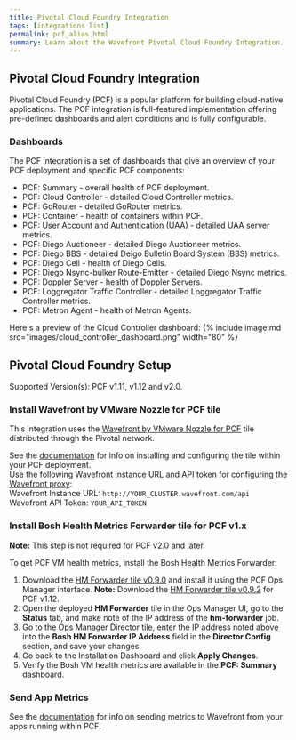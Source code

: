 ```yaml
---
title: Pivotal Cloud Foundry Integration
tags: [integrations list]
permalink: pcf_alias.html
summary: Learn about the Wavefront Pivotal Cloud Foundry Integration.
---
```

## Pivotal Cloud Foundry Integration

Pivotal Cloud Foundry (PCF) is a popular platform for building cloud-native applications. The PCF integration is full-featured implementation offering pre-defined dashboards and alert conditions and is fully configurable.

### Dashboards

The PCF integration is a set of dashboards that give an overview of your PCF deployment and specific PCF components:

- PCF: Summary - overall health of PCF deployment.
- PCF: Cloud Controller - detailed Cloud Controller metrics.
- PCF: GoRouter - detailed GoRouter metrics.
- PCF: Container - health of containers within PCF.
- PCF: User Account and Authentication (UAA) - detailed UAA server metrics.
- PCF: Diego Auctioneer - detailed Diego Auctioneer metrics.
- PCF: Diego BBS - detailed Deigo Bulletin Board System (BBS) metrics.
- PCF: Diego Cell - health of Diego Cells.
- PCF: Diego Nsync-bulker Route-Emitter - detailed Diego Nsync metrics.
- PCF: Doppler Server - health of Doppler Servers.
- PCF: Loggregator Traffic Controller - detailed Loggregator Traffic Controller metrics.
- PCF: Metron Agent - health of Metron Agents.

Here's a preview of the Cloud Controller dashboard:
{% include image.md src="images/cloud_controller_dashboard.png" width="80" %}

## Pivotal Cloud Foundry Setup



Supported Version(s): PCF v1.11, v1.12 and v2.0.

### Install Wavefront by VMware Nozzle for PCF tile

This integration uses the [Wavefront by VMware Nozzle for PCF](https://network.pivotal.io/products/wavefront-nozzle)
tile distributed through the Pivotal network.

See the [documentation](http://docs.pivotal.io/partners/wavefront-nozzle/installing.html) for info on installing and configuring the tile within your PCF deployment.  
Use the following Wavefront instance URL and API token for configuring the [Wavefront proxy](http://docs.pivotal.io/partners/wavefront-nozzle/installing.html#install):   
Wavefront Instance URL: `http://YOUR_CLUSTER.wavefront.com/api`  
Wavefront API Token: `YOUR_API_TOKEN`

### Install Bosh Health Metrics Forwarder tile for PCF v1.x

**Note:** This step is not required for PCF v2.0 and later.

To get PCF VM health metrics, install the Bosh Health Metrics Forwarder:

1. Download the [HM Forwarder tile v0.9.0](https://s3-us-west-2.amazonaws.com/wavefront-cdn/pcf/bosh-hm-forwarder-0.9.0.pivotal) and install it using the PCF Ops Manager interface.
**Note:** Download the [HM Forwarder tile v0.9.2](https://s3-us-west-2.amazonaws.com/wavefront-cdn/pcf/bosh-hm-forwarder-0.9.2.pivotal) for PCF v1.12.
2. Open the deployed **HM Forwarder** tile in the Ops Manager UI, go to the **Status** tab, and make note of the IP address of the **hm-forwarder** job.
3. Go to the Ops Manager Director tile, enter the IP address noted above into the **Bosh HM Forwarder IP Address** field in the **Director Config** section, and save your changes.
4. Go back to the Installation Dashboard and click **Apply Changes**.
5. Verify the Bosh VM health metrics are available in the **PCF: Summary** dashboard.

### Send App Metrics

See the [documentation](http://docs.pivotal.io/partners/wavefront-nozzle/installing.html#marketplace)
for info on sending metrics to Wavefront from your apps running within PCF.
